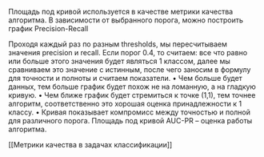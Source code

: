Площадь под кривой используется в качестве метрики качества алгоритма. В зависимости от выбранного порога, можно построить график Precision-Recall

Проходя каждый раз по разным thresholds, мы пересчитываем значения precision и recall.
Если порог 0.4, то считаем: все что равно или больше этого значения будет являться 1 классом, далее мы сравниваем это значение с истинным, после чего заносим в формулу для точности и полноты и считаем показатели.
• Чем больше будет данных, тем больше график будет похож не на ломанную, а на гладкую кривую.
• Чем ближе график будет стремиться к точке (1,1), тем точнее алгоритм, соответственно это хорошая оценка принадлежности к 1 классу.
• Кривая показывает компромисс между точностью и полной для различного порога.
Площадь под кривой AUC-PR – оценка работы алгоритма.

[[Метрики качества в задачах классификации]]